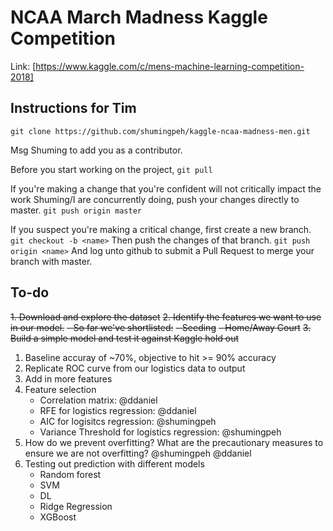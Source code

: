 # NCAA March Madness Kaggle Competition

Link: [https://www.kaggle.com/c/mens-machine-learning-competition-2018]

## Instructions for Tim
```
git clone https://github.com/shumingpeh/kaggle-ncaa-madness-men.git
```
Msg Shuming to add you as a contributor.

Before you start working on the project, `git pull`

If you're making a change that you're confident will not critically impact the work Shuming/I are concurrently doing, push your changes directly to master. `git push origin master`

If you suspect you're making a critical change, first create a new branch. `git checkout -b <name>`
Then push the changes of that branch. `git push origin <name>`
And log unto github to submit a Pull Request to merge your branch with master.

## To-do 
~~1. Download and explore the dataset~~
~~2. Identify the features we want to use in our model.~~
~~- So far we've shortlisted:~~
    ~~- Seeding~~
    ~~- Home/Away Court~~
~~3. Build a simple model and test it against Kaggle hold out~~

1. Baseline accuray of ~70%, objective to hit >= 90% accuracy
2. Replicate ROC curve from our logistics data to output
3. Add in more features
4. Feature selection
	- Correlation matrix: @ddaniel
	- RFE for logistics regression: @ddaniel
	- AIC for logisitcs regression: @shumingpeh
	- Variance Threshold for logistics regression: @shumingpeh
5. How do we prevent overfitting? What are the precautionary measures to ensure we are not overfitting? @shumingpeh @ddaniel
6. Testing out prediction with different models
	- Random forest
	- SVM
	- DL
	- Ridge Regression
	- XGBoost